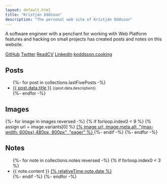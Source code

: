 ```yaml
---
layout: default.html
title: "Kristján Oddsson"
description: "The personal web site of Kristján Oddsson"
---
```


A software engineer with a penchant for working with Web Platform features and hacking on small projects has created posts and notes on this website.

<nav class="vertical" aria-label="Socials">
  <a href="https://github.com/koddsson">GitHub</a>
  <a href="https://x.com/koddsson">Twitter</a>
  <a href="https://read.cv/koddsson">ReadCV</a>
  <a href="https://linkedin.com/in/koddsson">LinkedIn</a>
  <a href="https://koddsson.cooking">koddsson.cooking</a>
</nav>

## Posts

<ul class="items">
  {%- for post in collections.lastFivePosts -%}
    <li style="margin-bottom: var(--size-2);">
      <a href="{{ post.url }}">{{ post.data.title }}</a>
      <small>{{post.data.description}}</small>
    </li>
  {%- endfor -%}
</ul>

## Images

<div class="image-grid">
{%- for image in images reversed -%}
{% if forloop.index0 < 9 %} {% assign url = image.variants[0] %} <a href="/images/{{image.id}}"> {% image url, image.meta.alt, "(max-width: 600px) 480px, 800px", "eager" %} </a> {%- endif -%}
{%- endfor -%}
</div>

## Notes

<ul class="items" id="notes">
  {%- for note in collections.notes reversed -%}
    {% if forloop.index0 < 3 %}
      <li>
        {{ note.content }}
        <a href="{{ note.url }}">
          {% relativeTime note.date %}
        </a>
      </li>
    {%- endif -%}
  {%- endfor -%}
</ul>
